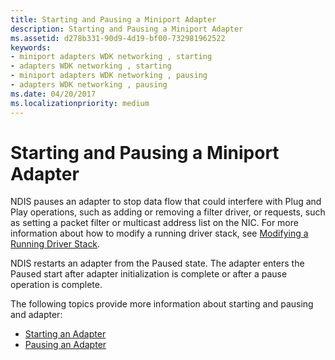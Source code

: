 ```yaml
---
title: Starting and Pausing a Miniport Adapter
description: Starting and Pausing a Miniport Adapter
ms.assetid: d278b331-90d9-4d19-bf00-732981962522
keywords:
- miniport adapters WDK networking , starting
- adapters WDK networking , starting
- miniport adapters WDK networking , pausing
- adapters WDK networking , pausing
ms.date: 04/20/2017
ms.localizationpriority: medium
---
```


# Starting and Pausing a Miniport Adapter





NDIS pauses an adapter to stop data flow that could interfere with Plug and Play operations, such as adding or removing a filter driver, or requests, such as setting a packet filter or multicast address list on the NIC. For more information about how to modify a running driver stack, see [Modifying a Running Driver Stack](modifying-a-running-driver-stack.md).

NDIS restarts an adapter from the Paused state. The adapter enters the Paused start after adapter initialization is complete or after a pause operation is complete.

The following topics provide more information about starting and pausing and adapter:

-   [Starting an Adapter](starting-an-adapter.md)
-   [Pausing an Adapter](pausing-an-adapter.md)

 

 





